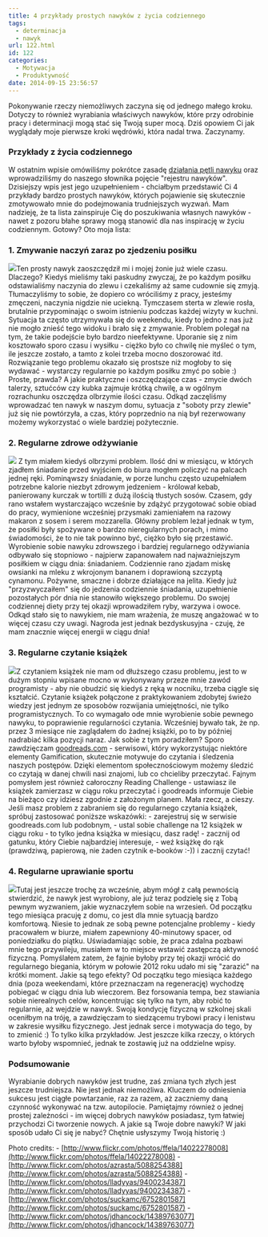 ```yaml
---
title: 4 przykłady prostych nawyków z życia codziennego
tags:
  - determinacja
  - nawyk
url: 122.html
id: 122
categories:
  - Motywacja
  - Produktywność
date: 2014-09-15 23:56:57
---
```


Pokonywanie rzeczy niemożliwych zaczyna się od jednego małego kroku. Dotyczy to również wyrabiania właściwych nawyków, które przy odrobinie pracy i determinacji mogą stać się Twoją super mocą. Dziś opowiem Ci jak wyglądały moje pierwsze kroki wędrówki, która nadal trwa. Zaczynamy.

### Przykłady z życia codziennego

W ostatnim wpisie omówiliśmy pokrótce zasadę [działania pętli nawyku](http://zdyscyplinowany.pl/sprawdzony-sposob-wyrabianie-dobrych-nawykow/ "Sprawdzony sposób na wyrabianie dobrych nawyków") oraz wprowadziliśmy do naszego słownika pojęcie "rejestru nawyków". Dzisiejszy wpis jest jego uzupełnieniem - chciałbym przedstawić Ci 4 przykłady bardzo prostych nawyków, których pojawienie się skutecznie zmotywowało mnie do podejmowania trudniejszych wyzwań. Mam nadzieję, że ta lista zainspiruje Cię do poszukiwania własnych nawyków - nawet z pozoru błahe sprawy mogą stanowić dla nas inspirację w życiu codziennym. Gotowy? Oto moja lista:

### 1\. Zmywanie naczyń zaraz po zjedzeniu posiłku

![](http://zdyscyplinowany.pl/wp-content/uploads/2014/09/6752801587_86439c5672_q.jpg)Ten prosty nawyk zaoszczędził mi i mojej żonie już wiele czasu. Dlaczego? Kiedyś mieliśmy taki paskudny zwyczaj, że po każdym posiłku odstawialiśmy naczynia do zlewu i czekaliśmy aż same cudownie się zmyją. Tłumaczyliśmy to sobie, że dopiero co wróciliśmy z pracy, jesteśmy zmęczeni, naczynia nigdzie nie uciekną. Tymczasem sterta w zlewie rosła, brutalnie przypominając o swoim istnieniu podczas każdej wizyty w kuchni. Sytuacja ta często utrzymywała się do weekendu, kiedy to jedno z nas już nie mogło znieść tego widoku i brało się z zmywanie. Problem polegał na tym, że takie podejście było bardzo nieefektywne. Uporanie się z nim kosztowało sporo czasu i wysiłku - ciężko było co chwilę nie myśleć o tym, ile jeszcze zostało, a tamto z kolei trzeba mocno doszorować itd. Rozwiązanie tego problemu okazało się prostsze niż mogłoby to się wydawać - wystarczy regularnie po każdym posiłku zmyć po sobie :) Proste, prawda? A jakie praktyczne i oszczędzające czas - zmycie dwóch talerzy, sztućców czy kubka zajmuje krótką chwilę, a w ogólnym rozrachunku oszczędza olbrzymie ilości czasu. Odkąd zaczęliśmy wprowadzać ten nawyk w naszym domu, sytuacja z "soboty przy zlewie" już się nie powtórzyła, a czas, który poprzednio na nią był rezerwowany możemy wykorzystać o wiele bardziej pożytecznie.

### 2\. Regularne zdrowe odżywianie

![](http://zdyscyplinowany.pl/wp-content/uploads/2014/09/9400234387_60ac6a3b57_q.jpg) Z tym miałem kiedyś olbrzymi problem. Ilość dni w miesiącu, w których zjadłem śniadanie przed wyjściem do biura mogłem policzyć na palcach jednej ręki. Pominąwszy śniadanie, w porze lunchu często uzupełniałem potrzebne kalorie niezbyt zdrowym jedzeniem - królował kebab, panierowany kurczak w tortilli z dużą ilością tłustych sosów. Czasem, gdy rano wstałem wystarczająco wcześnie by zdążyć przygotować sobie obiad do pracy, wymienione wcześniej przysmaki zamieniałem na razowy makaron z sosem i serem mozzarella. Główny problem leżał jednak w tym, że posiłki były spożywane o bardzo nieregularnych porach, i mimo świadomości, że to nie tak powinno być, ciężko było się przestawić. Wyrobienie sobie nawyku zdrowszego i bardziej regularnego odżywiania odbywało się stopniowo - najpierw zapanowałem nad najważniejszym posiłkiem w ciągu dnia: śniadaniem. Codziennie rano zjadam miskę owsianki na mleku z wkrojonym bananem i doprawioną szczyptą cynamonu. Pożywne, smaczne i dobrze działające na jelita. Kiedy już "przyzwyczaiłem" się do jedzenia codziennie śniadania, uzupełnienie pozostałych pór dnia nie stanowiło większego problemu. Do swojej codziennej diety przy tej okazji wprowadziłem ryby, warzywa i owoce. Odkąd stało się to nawykiem, nie mam wrażenia, że muszę angażować w to więcej czasu czy uwagi. Nagroda jest jednak bezdyskusyjna - czuję, że mam znacznie więcej energii w ciągu dnia!

### 3\. Regularne czytanie książek

![](http://zdyscyplinowany.pl/wp-content/uploads/2014/09/5088254388_3a32e61ab8_q.jpg)Z czytaniem książek nie mam od dłuższego czasu problemu, jest to w dużym stopniu wpisane mocno w wykonywany przeze mnie zawód programisty - aby nie obudzić się kiedyś z ręką w nocniku, trzeba ciągle się kształcić. Czytanie książek połączone z praktykowaniem zdobytej świeżo wiedzy jest jednym ze sposobów rozwijania umiejętności, nie tylko programistycznych. To co wymagało ode mnie wyrobienie sobie pewnego nawyku, to poprawienie regularności czytania. Wcześniej bywało tak, że np. przez 3 miesiące nie zaglądałem do żadnej książki, po to by później nadrabiać kilka pozycji naraz. Jak sobie z tym poradziłem? Sporo zawdzięczam [goodreads.com](https://goodreads.com) \- serwisowi, który wykorzystując niektóre elementy Gamification, skutecznie motywuje do czytania i śledzenia naszych postępów. Dzięki elementom społecznościowym możemy śledzić co czytają w danej chwili nasi znajomi, lub co chcieliby przeczytać. Fajnym pomysłem jest również całoroczny Reading Challenge - ustawiasz ile książek zamierzasz w ciągu roku przeczytać i goodreads informuje Ciebie na bieżąco czy idziesz zgodnie z założonym planem. Mała rzecz, a cieszy. Jeśli masz problem z zabraniem się do regularnego czytania książek, spróbuj zastosować poniższe wskazówki: - zarejestruj się w serwisie goodreads.com lub podobnym, - ustal sobie challenge na 12 książek w ciągu roku - to tylko jedna książka w miesiącu, dasz radę! - zacznij od gatunku, który Ciebie najbardziej interesuje, - weź książkę do rąk (prawdziwą, papierową, nie żaden czytnik e-booków :-)) i zacznij czytać!

### 4\. Regularne uprawianie sportu

![](http://zdyscyplinowany.pl/wp-content/uploads/2014/09/14022278008_347fb43092_q.jpg)Tutaj jest jeszcze trochę za wcześnie, abym mógł z całą pewnością stwierdzić, że nawyk jest wyrobiony, ale już teraz podzielę się z Tobą pewnym wyzwaniem, jakie wyznaczyłem sobie na wrzesień. Od początku tego miesiąca pracuję z domu, co jest dla mnie sytuacją bardzo komfortową. Niesie to jednak ze sobą pewne potencjalne problemy - kiedy pracowałem w biurze, miałem zapewniony 40-minutowy spacer, od poniedziałku do piątku. Uświadamiając sobie, że praca zdalna pozbawi mnie tego przywileju, musiałem w to miejsce wstawić zastępczą aktywność fizyczną. Pomyślałem zatem, że fajnie byłoby przy tej okazji wrócić do regularnego biegania, którym w połowie 2012 roku udało mi się "zarazić" na krótki moment. Jakie są tego efekty? Od początku tego miesiąca każdego dnia (poza weekendami, które przeznaczam na regenerację) wychodzę pobiegać w ciągu dnia lub wieczorem. Bez forsowania tempa, bez stawiania sobie nierealnych celów, koncentrując się tylko na tym, aby robić to regularnie, aż wejdzie w nawyk. Swoją kondycję fizyczną w szkolnej skali oceniłbym na tróję, a zawdzięczam to siedzącemu trybowi pracy i lenistwu w zakresie wysiłku fizycznego. Jest jednak serce i motywacja do tego, by to zmienić :) To tylko kilka przykładów. Jest jeszcze kilka rzeczy, o których warto byłoby wspomnieć, jednak te zostawię już na oddzielne wpisy.

### Podsumowanie

Wyrabianie dobrych nawyków jest trudne, zaś zmiana tych złych jest jeszcze trudniejsza. Nie jest jednak niemożliwa. Kluczem do odniesienia sukcesu jest ciągłe powtarzanie, raz za razem, aż zaczniemy daną czynność wykonywać na tzw. autopilocie. Pamiętajmy również o jednej prostej zależności - im więcej dobrych nawyków posiadasz, tym łatwiej przychodzi Ci tworzenie nowych. A jakie są Twoje dobre nawyki? W jaki sposób udało Ci się je nabyć? Chętnie usłyszymy Twoją historię :)

Photo credits: - [http://www.flickr.com/photos/ffela/14022278008](http://www.flickr.com/photos/ffela/14022278008) \- [http://www.flickr.com/photos/azrasta/5088254388](http://www.flickr.com/photos/azrasta/5088254388) \- [http://www.flickr.com/photos/lladyyas/9400234387](http://www.flickr.com/photos/lladyyas/9400234387) \- [http://www.flickr.com/photos/suckamc/6752801587](http://www.flickr.com/photos/suckamc/6752801587) \- [http://www.flickr.com/photos/jdhancock/14389763077](http://www.flickr.com/photos/jdhancock/14389763077)